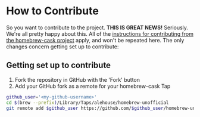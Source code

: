 # How to Contribute

So you want to contribute to the project. **THIS IS GREAT NEWS!**  Seriously. We're
all pretty happy about this. All of the [instructions for contributing from 
the homebrew-cask project](https://github.com/alehouse/homebrew-cask/blob/master/CONTRIBUTING.md)
apply, and won't be repeated here. The only changes concern getting set up to
contribute:

## Getting set up to contribute

1. Fork the repository in GitHub with the 'Fork' button
2. Add your GitHub fork as a remote for your homebrew-cask Tap

```bash
github_user='<my-github-username>'
cd $(brew --prefix)/Library/Taps/alehouse/homebrew-unofficial
git remote add $github_user https://github.com/$github_user/homebrew-unofficial
```
